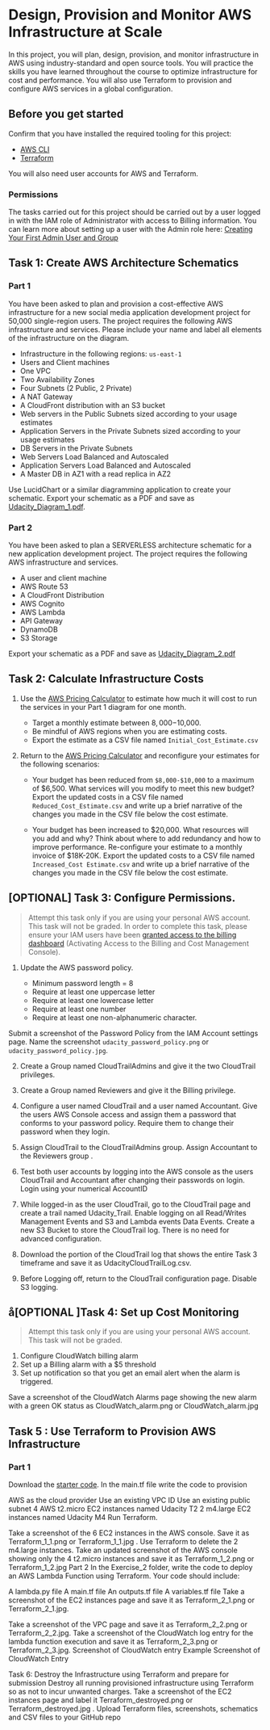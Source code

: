 # Design, Provision and Monitor AWS Infrastructure at Scale
In this project, you will plan, design, provision, and monitor infrastructure in AWS using industry-standard and open source tools. You will practice the skills you have learned throughout the course to optimize infrastructure for cost and performance. You will also use Terraform to provision and configure AWS services in a global configuration.

## Before you get started
Confirm that you have installed the required tooling for this project:

* [AWS CLI](https://aws.amazon.com/cli/)
* [Terraform](https://www.terraform.io/)

You will also need user accounts for AWS and Terraform.

### Permissions
The tasks carried out for this project should be carried out by a user logged in with the IAM role of Administrator with access to Billing information. You can learn more about setting up a user with the Admin role here: [Creating Your First Admin User and Group](https://docs.aws.amazon.com/IAM/latest/UserGuide/getting-started_create-admin-group.html)

## Task 1: Create AWS Architecture Schematics
### Part 1
You have been asked to plan and provision a cost-effective AWS infrastructure for a new social media application development project for 50,000 single-region users. The project requires the following AWS infrastructure and services. Please include your name and label all elements of the infrastructure on the diagram.

* Infrastructure in the following regions: `us-east-1`
* Users and Client machines
* One VPC
* Two Availability Zones
* Four Subnets (2 Public, 2 Private)
* A NAT Gateway
* A CloudFront distribution with an S3 bucket
* Web servers in the Public Subnets sized according to your usage estimates
* Application Servers in the Private Subnets sized according to your usage estimates
* DB Servers in the Private Subnets
* Web Servers Load Balanced and Autoscaled
* Application Servers Load Balanced and Autoscaled
*  A Master DB in AZ1 with a read replica in AZ2

Use LucidChart or a similar diagramming application to create your schematic. Export your schematic as a PDF and save as [Udacity_Diagram_1.pdf](aws-infra-at-scale/task_1_architecture_schemantics/Udacity_Diagram_1.pdf).

### Part 2
You have been asked to plan a SERVERLESS architecture schematic for a new application development project. The project requires the following AWS infrastructure and services.

* A user and client machine
* AWS Route 53
* A CloudFront Distribution
* AWS Cognito
* AWS Lambda
* API Gateway
* DynamoDB
* S3 Storage

Export your schematic as a PDF and save as [Udacity_Diagram_2.pdf](aws-infra-at-scale/task_1_architecture_schemantics/Udacity_Diagram_2.pdf)

## Task 2: Calculate Infrastructure Costs
1. Use the [AWS Pricing Calculator](https://calculator.aws/#/) to estimate how much it will cost to run the services in your Part 1 diagram for one month.

    * Target a monthly estimate between $8,000-$10,000.
    * Be mindful of AWS regions when you are estimating costs.
    * Export the estimate as a CSV file named `Initial_Cost_Estimate.csv`


2. Return to the [AWS Pricing Calculator](https://calculator.aws/#/) and reconfigure your estimates for the following scenarios:

    * Your budget has been reduced from `$8,000-$10,000` to a maximum of $6,500. What services will you modify to meet this new budget? Export the updated costs in a CSV file named `Reduced_Cost_Estimate.csv` and write up a brief narrative of the changes you made in the CSV file below the cost estimate.

    * Your budget has been increased to $20,000. What resources will you add and why?
Think about where to add redundancy and how to improve performance. Re-configure your estimate to a monthly invoice of $18K-20K. Export the updated costs to a CSV file named `Increased_Cost Estimate.csv` and write up a brief narrative of the changes you made in the CSV file below the cost estimate.

## [OPTIONAL] Task 3: Configure Permissions.

> Attempt this task only if you are using your personal AWS account. This task will not be graded.
In order to complete this task, please ensure your IAM users have been [granted access to the billing dashboard](https://docs.aws.amazon.com/awsaccountbilling/latest/aboutv2/control-access-billing.html) (Activating Access to the Billing and Cost Management Console).

1. Update the AWS password policy.

    * Minimum password length = 8
    * Require at least one uppercase letter
    * Require at least one lowercase letter
    * Require at least one number
    * Require at least one non-alphanumeric character.

Submit a screenshot of the Password Policy from the IAM Account settings page. Name the screenshot `udacity_password_policy.png` or `udacity_password_policy.jpg`.

2. Create a Group named CloudTrailAdmins and give it the two CloudTrail privileges.

3. Create a Group named Reviewers and give it the Billing privilege.

4. Configure a user named CloudTrail and a user named Accountant. Give the users AWS Console access and assign them a password that conforms to your password policy. Require them to change their password when they login.

5. Assign CloudTrail to the CloudTrailAdmins group. Assign Accountant to the Reviewers group .

6. Test both user accounts by logging into the AWS console as the users CloudTrail and Accountant after changing their passwords on login. Login using your numerical AccountID


7. While logged-in as the user CloudTrail, go to the CloudTrail page and create a trail named Udacity_Trail. Enable logging on all Read/Writes Management Events and S3 and Lambda events Data Events. Create a new S3 Bucket to store the CloudTrail log. There is no need for advanced configuration.

8. Download the portion of the CloudTrail log that shows the entire Task 3 timeframe and save it as UdacityCloudTrailLog.csv.

9. Before Logging off, return to the CloudTrail configuration page. Disable S3 logging.


## å[OPTIONAL ]Task 4: Set up Cost Monitoring
> Attempt this task only if you are using your personal AWS account. This task will not be graded.
1. Configure CloudWatch billing alarm
2. Set up a Billing alarm with a $5 threshold
3. Set up notification so that you get an email alert when the alarm is triggered.

Save a screenshot of the CloudWatch Alarms page showing the new alarm with a green OK status as CloudWatch_alarm.png or CloudWatch_alarm.jpg


## Task 5 : Use Terraform to Provision AWS Infrastructure
### Part 1
Download the [starter code](https://github.com/udacity/cand-c2-project).
In the main.tf file write the code to provision

AWS as the cloud provider
Use an existing VPC ID
Use an existing public subnet
4 AWS t2.micro EC2 instances named Udacity T2
2 m4.large EC2 instances named Udacity M4
Run Terraform.

Take a screenshot of the 6 EC2 instances in the AWS console. Save it as Terraform_1_1.png or Terraform_1_1.jpg .
Use Terraform to delete the 2 m4.large instances.
Take an updated screenshot of the AWS console showing only the 4 t2.micro instances and save it as Terraform_1_2.png or Terraform_1_2.jpg
Part 2
In the Exercise_2 folder, write the code to deploy an AWS Lambda Function using Terraform. Your code should include:

A lambda.py file
A main.tf file
An outputs.tf file
A variables.tf file
Take a screenshot of the EC2 instances page and save it as Terraform_2_1.png or Terraform_2_1.jpg.

Take a screenshot of the VPC page and save it as Terraform_2_2.png or Terraform_2_2.jpg.
Take a screenshot of the CloudWatch log entry for the lambda function execution and save it as Terraform_2_3.png or Terraform_2_3.jpg.
Screenshot of CloudWatch entry
Example Screenshot of CloudWatch Entry

Task 6: Destroy the Infrastructure using Terraform and prepare for submission
Destroy all running provisioned infrastructure using Terraform so as not to incur unwanted charges.
Take a screenshot of the EC2 instances page and label it Terraform_destroyed.png or Terraform_destroyed.jpg .
Upload Terraform files, screenshots, schematics and CSV files to your GitHub repo